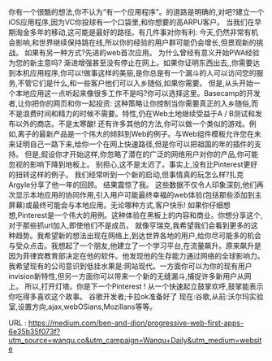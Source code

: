 你有一个很酷的想法,你不认为“有一个应用程序”。的道路是明确的,对吧?建立一个iOS应用程序,因为VC你投球有一个口袋里,和你想要的高ARPU客户。 
 当我们在早期淘金多年的移动,这可能是最好的路径。有几件事对你有利: 
 今天,仍然非常有机会影响,和世界继续保持跳在线,所以你的经验的用户群可能仍会增长,但景观新的挑战。 
 如果有另一种方式?先进的web首次应用。 
 为什么曾经有意义开始PWA经验为您的新主意吗? 
 渐进增强甚至没有停止在网上。如果你证明东西出去,,你需要达到本机应用程序,你可以!做事这样的美丽,是你总是有一个漏斗的人可以访问您的服务,不管它们是什么,和一些客户他们可以入乡随俗,如果你需要。 
 但是,从头开始一个本地应用这一点听起来像很多工作不是吗?你可以选择这里。Basecamp的开发者,让你把你的网页和你一起投资: 
 这种策略让你控制当你需要真正的入乡随俗,而不是浪费时间和精力的时候不需要。特性,仍在Web土地继续受益于A / B测试和发布以外的商店。不是太寒酸! 
 还有许多其他的方法,你可以做一个类似的游戏。例如,离子的最新产品是一个伟大的倾斜到Web的例子。与Web组件模板允许您在未来证明自己一路下来,给你一个在网上快速路径,但是你可以把祖国的年的插件的支持。 
 但是,假设你才开始这样,你忽略了潜在的广泛的网络用户对你的产品,你可能忽视的影响下降到地板上。 
 别担心,这不是太迟了。事实上,没有比Pinterest更好的扭转这样的例子。 
 我们经常听到一个新的启动,但事情真的玩怎么样?扎克Argyle分享了他一年的回顾。 
 结果震惊了我。 
 这些数据不仅令人印象深刻,他们再次显示本地应用的协同作用,引入用户可能最终幸福的web体验(包括那些添加到主屏幕)或最终可能会与本地应用。无论哪种方式,客户快乐! 
 如果你仔细想想,Pinterest是一个伟大的用例。这种体验在黑板上的内容和商业。你想分享这个,对于那些抓url加入,即使他们不是成员。 
 就像亨瑞克,我希望我们会看到更多的这种趋势。我希望新的想法出现在网络上,到达世界各地的用户,给你尽可能多的机会与受众点击。我想起了一个朋友,他建立了一个学习平台,在流量飙升。原来飙升是因为菲律宾教育部决定在他的软件。他发现他的生存能力通过网络的全球影响力。 
 我希望现有的公司意识到低挂水果是:网站现代。一方面你可以为你的现有用户invision新特性,但另一方面你可以带来一个新的无缝漏斗,捕捉许多新用户从网上。 
 所以,打开灯塔。你是下一个Pinterest ! 
 从一个快速起立鼓掌欢呼,鼓掌能表示你吃得多喜欢这个故事。 
 谷歌开发者;卡拉ok准备好了 
 现在:谷歌,从前:沃尔玛实验室,设置方向,ajax,webOSians,Mozillans等等。 
  
   
  URL : https://medium.com/ben-and-dion/progressive-web-first-apps-6e35b35f073f?utm_source=wanqu.co&utm_campaign=Wanqu+Daily&utm_medium=website